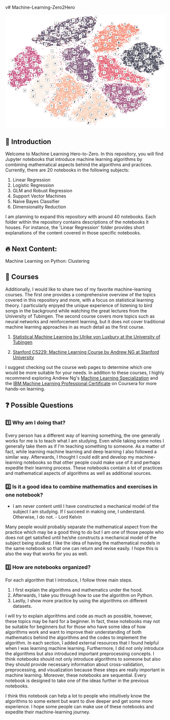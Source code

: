 v# Machine-Learning-Zero2Hero

<p align="center"><img src="tsne_mnist.png"></img><p>

## 👋 Introduction 

Welcome to Machine Learning Hero-to-Zero. In this repository, you will find Jupyter notebooks that introduce machine learning algorithms by combining mathematical aspects behind the algorithms and practices. Currently, there are 20 notebooks in the following subjects:

1. Linear Regression
2. Logistic Regression
3. GLM and Robust Regression
4. Support Vector Machines
5. Naive Bayes Classifier
6. Dimensionality Reduction

I am planning to expand this repository with around 40 notebooks. Each folder within the repository contains descriptions of the notebooks it houses. For instance, the 'Linear Regression' folder provides short explanations of the content covered in those specific notebooks.

 ## 🔥 Next Content:
 
Machine Learning on Python: Clustering 

## 📼 Courses

Additionally, I would like to share two of my favorite machine-learning courses. The first one provides a comprehensive overview of the topics covered in this repository and more, with a focus on statistical learning theory. I particularly enjoyed the unique experience of listening to bird songs in the background while watching the great lectures from the University of Tubingen. The second course covers more topics such as neural networks and reinforcement learning, but it does not cover traditional machine learning approaches in as much detail as the first course.

1. [Statistical Machine Learning by Ulrike von Luxbury at the University of Tubingen](https://www.youtube.com/watch?v=jFcYpBOeCOQ&list=PL05umP7R6ij2XCvrRzLokX6EoHWaGA2cC)

2. [Stanford CS229: Machine Learning Course by Andrew NG at Stanford University](https://www.youtube.com/watch?v=jGwO_UgTS7I&list=PLoROMvodv4rMiGQp3WXShtMGgzqpfVfbU)

I suggest checking out the course web pages to determine which one would be more suitable for your needs. In addition to these courses, I highly recommend exploring Andrew Ng's [Machine Learning Specialization](https://www.coursera.org/specializations/machine-learning-introduction) and the [IBM Machine Learning Professional Certificate](https://www.coursera.org/professional-certificates/ibm-machine-learning) on Coursera for more hands-on learning.

## ❓ Possible Questions

### 1️⃣ Why am I doing that? 

Every person has a different way of learning something, the one generally works for me is to teach what I am studying. Even while taking some notes I generally take them as if I'm teaching something to someone. As a matter of fact, while learning machine learning and deep learning I also followed a similar way. Afterwards, I thought I could edit and develop my machine-learning notebooks so that other people could make use of it and perhaps expedite their learning process. These notebooks contain a lot of practices and mathematical aspects of algorithms as well as additional sources. 

### 2️⃣ Is it a good idea to combine mathematics and exercises in one notebook?

* I am never content until I have constructed a mechanical model of the subject I am studying. If I succeed in making one, I understand. Otherwise, I do not. - Lord Kelvin

Many people would probably separate the mathematical aspect from the practice which may be a good thing to do but I am one of those people who does not get satisfied until he/she constructs a mechanical model of the subject being studied. I like the idea of having the mathematical models in the same notebook so that one can return and revise easily. I hope this is also the way that works for you as well.

### 3️⃣ How are notebooks organized?

For each algorithm that I introduce, I follow three main steps.

1. I first explain the algorithms and mathematics under the hood. 
2. Afterwards, I take you through how to use the algorithm on Python. 
3. Lastly, I show more practice by using the algorithms on different datasets.

I will try to explain algorithms and code as much as possible, however, these topics may be hard for a beginner. In fact, these notebooks may not be suitable for beginners but for those who have some idea of how algorithms work and want to improve their understanding of both mathematics behind the algorithms and the codes to implement the algorithm. In each section, I added external resources that I found helpful when I was learning machine learning. Furthermore, I did not only introduce the algorithms but also introduced important preprocessing concepts.  I think notebooks should not only introduce algorithms to someone but also they should provide necessary information about cross-validation, preprocessing, and visualization because these steps are really important in machine learning. Moreover, these notebooks are sequential. Every notebook is designed to take one of the ideas further in the previous notebooks. 
 
 I think this notebook can help a lot to people who intuitively know the algorithms to some extent but want to dive deeper and get some more experience. I hope some people can make use of these notebooks and expedite their machine-learning journey.
 


